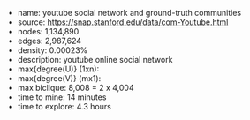 * name:	youtube social network and ground-truth communities
* source: https://snap.stanford.edu/data/com-Youtube.html
* nodes: 1,134,890
* edges: 2,987,624
* density: 0.00023%
* description: youtube online social network
* max{degree(U)} (1xn): 
* max{degree(V)} (mx1): 
* max biclique: 8,008 = 2 x 4,004
* time to mine: 14 minutes
* time to explore: 4.3 hours
